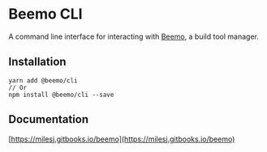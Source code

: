 # Beemo CLI

A command line interface for interacting with [Beemo](https://github.com/milesj/beemo), a build tool
manager.

## Installation

```
yarn add @beemo/cli
// Or
npm install @beemo/cli --save
```

## Documentation

[https://milesj.gitbooks.io/beemo](https://milesj.gitbooks.io/beemo)
